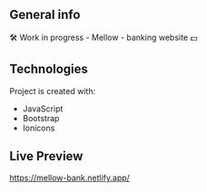 ## General info

🛠 Work in progress - Mellow - banking website 💵

## Technologies

Project is created with:

- JavaScript
- Bootstrap
- Ionicons

## Live Preview

https://mellow-bank.netlify.app/

